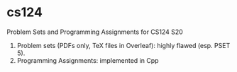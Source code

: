 # cs124
Problem Sets and Programming Assignments for CS124 S20

1. Problem sets (PDFs only, TeX files in Overleaf): highly flawed (esp. PSET 5).
2. Programming Assignments: implemented in Cpp
